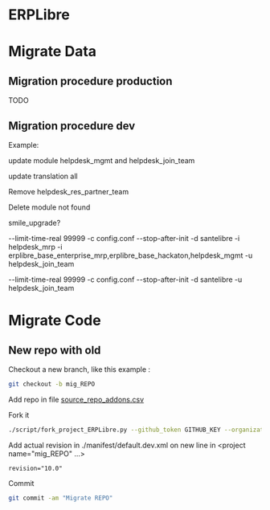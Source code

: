 # ERPLibre

# Migrate Data
## Migration procedure production

TODO

## Migration procedure dev

Example:

update module helpdesk_mgmt and helpdesk_join_team

update translation all

Remove helpdesk_res_partner_team

Delete module not found

smile_upgrade?

--limit-time-real 99999 -c config.conf --stop-after-init -d santelibre -i helpdesk_mrp -i erplibre_base_enterprise_mrp,erplibre_base_hackaton,helpdesk_mgmt -u helpdesk_join_team

--limit-time-real 99999 -c config.conf --stop-after-init -d santelibre  -u helpdesk_join_team

# Migrate Code
## New repo with old 
Checkout a new branch, like this example :
```bash
git checkout -b mig_REPO
```

Add repo in file [source_repo_addons.csv](../source_repo_addons.csv)

Fork it
```bash
./script/fork_project_ERPLibre.py --github_token GITHUB_KEY --organization NAME
```

Add actual revision in ./manifest/default.dev.xml on new line in <project name="mig_REPO" ...>
```
revision="10.0"
```

Commit
```bash
git commit -am "Migrate REPO"
```